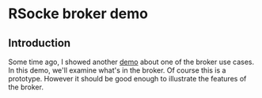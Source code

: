 # RSocke broker demo

## Introduction
Some time ago, I showed another [demo](https://github.com/szihai/broker-flat) about one of the broker use cases. In this demo, we'll examine what's in the broker. Of course this is a prototype. However it should be good enough to illustrate the features of the broker.

